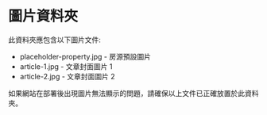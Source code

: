 # 圖片資料夾

此資料夾應包含以下圖片文件:

- placeholder-property.jpg - 房源預設圖片
- article-1.jpg - 文章封面圖片 1
- article-2.jpg - 文章封面圖片 2

如果網站在部署後出現圖片無法顯示的問題，請確保以上文件已正確放置於此資料夾。